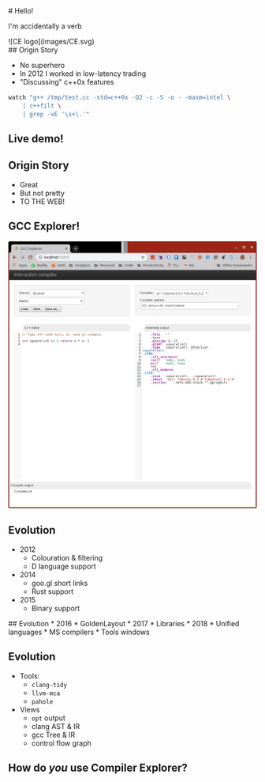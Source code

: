 <div>
# Hello!

I'm accidentally a verb <!-- .element: class="fragment" -->
</div><!-- .element: class="white-bg" -->


<div>
![CE logo](images/CE.svg) <!-- .element: class="no-border stretch white-bg" -->
</div><!-- .element: class="white-bg" -->


<div>
## Origin Story

* No superhero<!-- .element: class="fragment" -->
* In 2012 I worked in low-latency trading<!-- .element: class="fragment" -->
* "Discussing" c++0x features<!-- .element: class="fragment" -->

```bash
watch "g++ /tmp/test.cc -std=c++0x -O2 -c -S -o - -masm=intel \
    | c++filt \
    | grep -vE '\s+\.'"
```
<!-- .element: class="fragment" -->

</div><!-- .element: class="white-bg" -->


## Live demo!
<!-- .element: class="white-bg" -->


<div>

## Origin Story

* Great
* But not pretty
* TO THE WEB!<!-- .element: class="fragment" -->

</div><!-- .element: class="white-bg" -->


## GCC Explorer!

![First version](images/first_working.png)<!-- .element: height="500" class="no-border white-bg" -->


<div>

## Evolution

* 2012
  * Colouration & filtering
  * D language support
* 2014
  * goo.gl short links
  * Rust support
* 2015
  * Binary support

</div><!-- .element: class="white-bg" -->


<div>
## Evolution
* 2016
  * GoldenLayout
* 2017
  * Libraries
* 2018
  * Unified languages
  * MS compilers
  * Tools windows

</div><!-- .element: class="white-bg" -->


<div>

## Evolution

* Tools:
  * `clang-tidy`
  * `llvm-mca`
  * `pahole`
* Views
  * `opt` output
  * clang AST & IR
  * gcc Tree & IR
  * control flow graph

</div><!-- .element: class="white-bg" -->


## How do _you_ use Compiler Explorer?
<!-- .element: class="white-bg" -->
